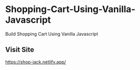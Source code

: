 # Shopping-Cart-Using-Vanilla-Javascript
Build  Shopping Cart Using Vanilla Javascript 

## Visit Site
https://shop-jack.netlify.app/
